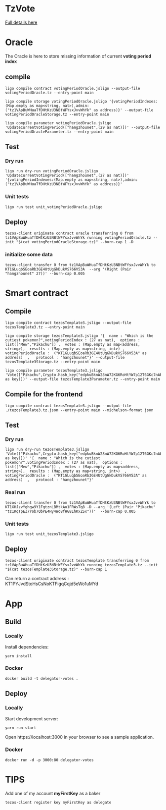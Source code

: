 # TzVote

[logo]: https://i.imgflip.com/r56sp.jpg?a456398 "Vote"

[Full details here](https://hackmd.io/EBB3pObiT5y5eJs4tPQjXQ?view)


# Oracle

The Oracle is here to store missing information of current **voting period index**

## compile

```
ligo compile contract votingPeriodOracle.jsligo --output-file votingPeriodOracle.tz --entry-point main

ligo compile storage votingPeriodOracle.jsligo '{votingPeriodIndexes:(Map.empty as map<string, nat>),admin:("tz1VApBuWHuaTfDHtKzU3NBtWFYsxJvvWhYk" as address)}' --output-file votingPeriodOracleStorage.tz --entry-point main

ligo compile parameter votingPeriodOracle.jsligo 'UpdateCurrentVotingPeriod(["hangzhounet",(29 as nat)])' --output-file votingPeriodOracleParameter.tz --entry-point main

```

## Test 

### Dry run

```
ligo run dry-run votingPeriodOracle.jsligo 'UpdateCurrentVotingPeriod(["hangzhounet",(27 as nat)])' '{votingPeriodIndexes:(Map.empty as map<string, nat>),admin:("tz1VApBuWHuaTfDHtKzU3NBtWFYsxJvvWhYk" as address)}'

```

### Unit tests

```
ligo run test unit_votingPeriodOracle.jsligo
```


## Deploy 

```
tezos-client originate contract oracle transferring 0 from tz1VApBuWHuaTfDHtKzU3NBtWFYsxJvvWhYk running votingPeriodOracle.tz --init "$(cat votingPeriodOracleStorage.tz)" --burn-cap 1 -D
```

### initialize some data

```
tezos-client transfer 0 from tz1VApBuWHuaTfDHtKzU3NBtWFYsxJvvWhYk to KT1GLuqbSEoaRb3GE4UtUgGkDukVS766V53A  --arg '(Right (Pair "hangzhounet" 27))' --burn-cap 0.005
```

# Smart contract

## Compile

```
ligo compile contract tezosTemplate3.jsligo --output-file tezosTemplate3.tz --entry-point main

ligo compile storage tezosTemplate3.jsligo '{  name : "Which is the cutiest pokemon?",votingPeriodIndex : (27 as nat),  options : list(["Mew","Pikachu"]) ,  votes : (Map.empty as map<address, string>),  results : (Map.empty as map<string, int>) , votingPeriodOracle :  ("KT1GLuqbSEoaRb3GE4UtUgGkDukVS766V53A" as address)  ,   protocol : "hangzhounet"}' --output-file tezosTemplate3Storage.tz --entry-point main

ligo compile parameter tezosTemplate3.jsligo 'Vote(["Pikachu",Crypto.hash_key("edpkuBknW28nW72KG6RoHtYW7p12T6GKc7nAbwYX5m8Wd9sDVC9yav" as key)])' --output-file tezosTemplate3Parameter.tz --entry-point main

```

## Compile for the frontend

```
ligo compile contract tezosTemplate3.jsligo --output-file ./tezosTemplate3.tz.json --entry-point main --michelson-format json
```

## Test


### Dry run

```
ligo run dry-run tezosTemplate3.jsligo 'Vote(["Pikachu",Crypto.hash_key("edpkuBknW28nW72KG6RoHtYW7p12T6GKc7nAbwYX5m8Wd9sDVC9yav" as key)])' '{  name : "Which is the cutiest pokemon?",votingPeriodIndex : (27 as nat),  options : list(["Mew","Pikachu"]) ,  votes : (Map.empty as map<address, string>),  results : (Map.empty as map<string, int>)  , votingPeriodOracle :  ("KT1GLuqbSEoaRb3GE4UtUgGkDukVS766V53A" as address)  ,   protocol : "hangzhounet"}' 
```

### Real run

```
tezos-client transfer 0 from tz1VApBuWHuaTfDHtKzU3NBtWFYsxJvvWhYk to KT1XHJzvYghgw9Y1FgtznLBMtkAu1FRWsTq8 -D --arg '(Left (Pair "Pikachu" "tz1KqTpEZ7Yob7QbPE4Hy4Wo8fHG8LhKxZSx"))'  --burn-cap 0.005 
```

### Unit tests

```
ligo run test unit_tezosTemplate3.jsligo
```


## Deploy 

```
tezos-client originate contract tezosTemplate transferring 0 from tz1VApBuWHuaTfDHtKzU3NBtWFYsxJvvWhYk running tezosTemplate3.tz --init "$(cat tezosTemplate3Storage.tz)" --burn-cap 1
```

Can return a contract address : KT1PYJvdStoHsCsNoKTFigqCqjd5eWo1uMYd

# App

## Build 

### Locally

Install dependencies:

   `yarn install`

### Docker

```
docker build -t delegator-votes .
```

## Deploy

### Locally

Start development server:

   `yarn run start`

Open https://localhost:3000 in your browser to see a sample application.

### Docker

```
docker run -d -p 3000:80 delegator-votes
```

# TIPS

Add one of my account **myFirstKey** as a baker

```
tezos-client register key myFirstKey as delegate
```
